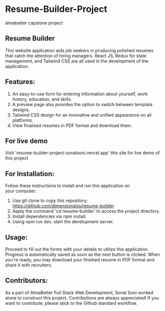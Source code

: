# Resume-Builder-Project
almabetter capstone project
 
Resume Builder
-----------------------------
This website application aids job seekers in producing polished resumes that catch the attention of hiring managers. 
React JS, Redux for state management, and Tailwind CSS are all used in the development of the application.

Features: 
---------------------------------------------------------------------------------------------------------------------------------------------------------------
1. An easy-to-use form for entering information about yourself, work history, education, and skills.
2. A preview page also provides the option to switch between template designs.
3. Tailwind CSS design for an innovative and unified appearance on all platforms.
4. View finalised resumes in PDF format and download them.

For live demo
---------------------------------------------------------------------------------------------------------------------------------------------------------------
Visit 'resume-builder-project-sonalsoni.vercel.app' this site for live demo of this project

For Installation:
---------------------------------------------------------------------------------------------------------------------------------------------------------------
Follow these instructions to install and run this application on your computer:
1. Use git clone to copy this repository: https://github.com/dimensionalss/resume-builder
2. Apply the command 'cd resume-builder' to access the project directory.
3. Install dependencies via npm install.
4. Using npm run dev, start the development server.

Usage:
---------------------------------------------------------------------------------------------------------------------------------------------------------------
Proceed to fill out the forms with your details to utilize this application. Progress is automatically saved as soon as the next button is clicked. When you're ready, you may download your finished resume in PDF format and share it with recruiters.

Contributors:
---------------------------------------------------------------------------------------------------------------------------------------------------------------
As a part of AlmaBetter Full Stack Web Development, Sonal Soni worked alone to construct this project. 
Contributions are always appreciated! If you want to contribute, please stick to the Github standard workflow.

